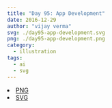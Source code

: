 ```yaml
---
title: "Day 95: App Development"
date: 2016-12-29
author: "vijay verma"
svg: ./day95-app-development.svg
png: ./day95-app-development.png
category:
  - illustration
tags:
  - ai
  - svg
---
```

<li><a href="./day95-app-development.png" download className="btn-png">PNG</a></li>
<li><a href="./day95-app-development.svg" download className="btn-svg">SVG</a></li>
